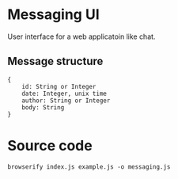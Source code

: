 # Messaging UI

User interface for a web applicatoin like chat.

## Message structure

    {
        id: String or Integer
        date: Integer, unix time
        author: String or Integer
        body: String
    }

# Source code



    browserify index.js example.js -o messaging.js



